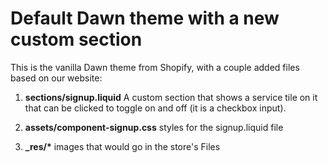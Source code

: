 # Default Dawn theme with a new custom section

This is the vanilla Dawn theme from Shopify, with a couple added files based on our website:

1. **sections/signup.liquid** A custom section that shows a service tile on it that can be clicked to toggle on and off (it is a checkbox input).

2. **assets/component-signup.css** styles for the signup.liquid file

3. **_res/\*** images that would go in the store's Files